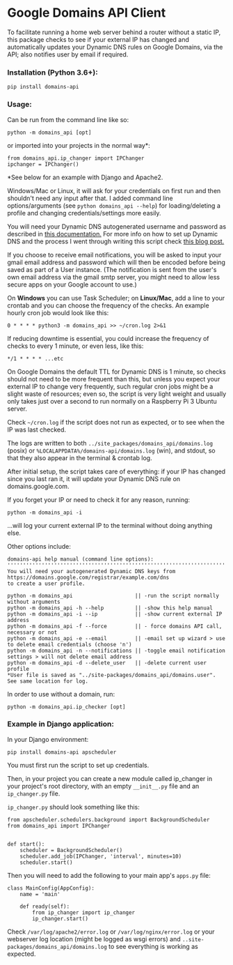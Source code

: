 # Google Domains API Client
To facilitate running a home web server behind a router without a static IP, this package checks to see if your external IP has changed and automatically updates your Dynamic DNS rules on Google Domains, via the API; also notifies user by email if required.

### Installation (Python 3.6+):
`pip install domains-api`

### Usage:
Can be run from the command line like so:

`python -m domains_api [opt]`

or imported into your projects in the normal way*:
```
from domains_api.ip_changer import IPChanger
ipchanger = IPChanger()
```

*See below for an example with Django and Apache2.

Windows/Mac or Linux, it will ask for your credentials on first run and then shouldn't need any input after that. I added command line options/arguments (see `python domains_api --help`) for loading/deleting a profile and changing credentials/settings more easily.

You will need your Dynamic DNS autogenerated username and password as described in [this documentation.](https://support.google.com/domains/answer/6147083?hl=en-CA) For more info on how to set up Dynamic DNS and the process I went through writing this script check [this blog post.](https://mjfullstack.medium.com/running-a-home-web-server-without-a-static-ip-using-google-domains-python-saves-the-day-246570b26d88)

If you choose to receive email notifications, you will be asked to input your gmail email address and password which will then be encoded before being saved as part of a User instance. (The notification is sent from the user's own email address via the gmail smtp server, you might need to allow less secure apps on your Google account to use.)

On **Windows** you can use Task Scheduler; on **Linux/Mac**, add a line to your crontab and you can choose the frequency of the checks. An example hourly cron job would look like this:

`0 * * * * python3 -m domains_api >> ~/cron.log 2>&1`

If reducing downtime is essential, you could increase the frequency of checks to every 1 minute, or even less, like this:

`*/1 * * * * ...etc`

On Google Domains the default TTL for Dynamic DNS is 1 minute, so checks should not need to be more frequent than this, but unless you expect your external IP to change very frequently, such regular cron jobs might be a slight waste of resources; even so, the script is very light weight and usually only takes just over a second to run normally on a Raspberry Pi 3 Ubuntu server.

Check `~/cron.log` if the script does not run as expected, or to see when the IP was last checked.

The logs are written to both `../site_packages/domains_api/domains.log` (posix) or `%LOCALAPPDATA%/domains-api/domains.log` (win), and stdout, so that they also appear in the terminal & crontab log.

After initial setup, the script takes care of everything: if your IP has changed since you last ran it, it will update your Dynamic DNS rule on domains.google.com.

If you forget your IP or need to check it for any reason, running:

`python -m domains_api -i` 

...will log your current external IP to the terminal without doing anything else.

Other options include:

    domains-api help manual (command line options):
    '''''''''''''''''''''''''''''''''''''''''''''''''''''''''''''''''''''''''''''''''''''''
    You will need your autogenerated Dynamic DNS keys from
    https://domains.google.com/registrar/example.com/dns
    to create a user profile.
    
    python -m domains_api                    || -run the script normally without arguments
    python -m domains_api -h --help          || -show this help manual
    python -m domains_api -i --ip            || -show current external IP address
    python -m domains_api -f --force         || - force domains API call, necessary or not
    python -m domains_api -e --email         || -email set up wizard > use to delete email credentials (choose 'n')
    python -m domains_api -n --notifications || -toggle email notification settings > will not delete email address
    python -m domains_api -d --delete_user   || -delete current user profile
    *User file is saved as "../site-packages/domains_api/domains.user". See same location for log.

In order to use without a domain, run:

`python -m domains_api.ip_checker [opt]`

### Example in Django application:

In your Django environment:

`pip install domains-api apscheduler`

You must first run the script to set up credentials.

Then, in your project you can create a new module called ip_changer in your project's root directory, with an empty `__init__.py` file and an `ip_changer.py` file.

`ip_changer.py` should look something like this:

```
from apscheduler.schedulers.background import BackgroundScheduler
from domains_api import IPChanger


def start():
    scheduler = BackgroundScheduler()
    scheduler.add_job(IPChanger, 'interval', minutes=10)
    scheduler.start()
```

Then you will need to add the following to your main app's `apps.py` file:

```
class MainConfig(AppConfig):
    name = 'main'

    def ready(self):
        from ip_changer import ip_changer
        ip_changer.start()
```
Check `/var/log/apache2/error.log` or `/var/log/nginx/error.log` or your webserver log location (might be logged as wsgi errors) and `..site-packages/domains_api/domains.log` to see everything is working as expected.